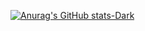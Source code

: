 [![Anurag's GitHub stats-Dark](https://github-readme-stats.vercel.app/api?username=Eski100)](https://github.com/Eski100/github-readme-stats)
